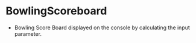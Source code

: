 # BowlingScoreboard

* Bowling Score Board displayed on the console by calculating the input parameter.
